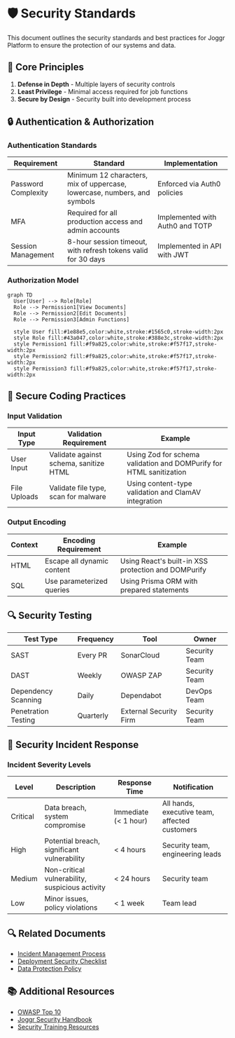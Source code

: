 # 🛡️ Security Standards

This document outlines the security standards and best practices for Joggr Platform to ensure the protection of our systems and data.

## 🎯 Core Principles

1. **Defense in Depth** - Multiple layers of security controls
2. **Least Privilege** - Minimal access required for job functions
3. **Secure by Design** - Security built into development process

## 🔒 Authentication & Authorization

### Authentication Standards

| Requirement | Standard | Implementation |
|-------------|----------|----------------|
| Password Complexity | Minimum 12 characters, mix of uppercase, lowercase, numbers, and symbols | Enforced via Auth0 policies |
| MFA | Required for all production access and admin accounts | Implemented with Auth0 and TOTP |
| Session Management | 8-hour session timeout, with refresh tokens valid for 30 days | Implemented in API with JWT |

### Authorization Model

```mermaid
graph TD
  User[User] --> Role[Role]
  Role --> Permission1[View Documents]
  Role --> Permission2[Edit Documents]
  Role --> Permission3[Admin Functions]
  
  style User fill:#1e88e5,color:white,stroke:#1565c0,stroke-width:2px
  style Role fill:#43a047,color:white,stroke:#388e3c,stroke-width:2px
  style Permission1 fill:#f9a825,color:white,stroke:#f57f17,stroke-width:2px
  style Permission2 fill:#f9a825,color:white,stroke:#f57f17,stroke-width:2px
  style Permission3 fill:#f9a825,color:white,stroke:#f57f17,stroke-width:2px
```

## 🔐 Secure Coding Practices

### Input Validation

| Input Type | Validation Requirement | Example |
|------------|------------------------|---------|
| User Input | Validate against schema, sanitize HTML | Using Zod for schema validation and DOMPurify for HTML sanitization |
| File Uploads | Validate file type, scan for malware | Using content-type validation and ClamAV integration |

### Output Encoding

| Context | Encoding Requirement | Example |
|---------|----------------------|---------|
| HTML | Escape all dynamic content | Using React's built-in XSS protection and DOMPurify |
| SQL | Use parameterized queries | Using Prisma ORM with prepared statements |

## 🔍 Security Testing

| Test Type | Frequency | Tool | Owner |
|-----------|-----------|------|-------|
| SAST | Every PR | SonarCloud | Security Team |
| DAST | Weekly | OWASP ZAP | Security Team |
| Dependency Scanning | Daily | Dependabot | DevOps Team |
| Penetration Testing | Quarterly | External Security Firm | Security Team |

## 🚨 Security Incident Response

### Incident Severity Levels

| Level | Description | Response Time | Notification |
|-------|-------------|---------------|-------------|
| Critical | Data breach, system compromise | Immediate (< 1 hour) | All hands, executive team, affected customers |
| High | Potential breach, significant vulnerability | < 4 hours | Security team, engineering leads |
| Medium | Non-critical vulnerability, suspicious activity | < 24 hours | Security team |
| Low | Minor issues, policy violations | < 1 week | Team lead |

## 🔍 Related Documents

- [Incident Management Process](../standards/incident-management.md)
- [Deployment Security Checklist](../operations/deployment-checklist.md)
- [Data Protection Policy](../security/data-protection.md)

## 📚 Additional Resources

- [OWASP Top 10](https://owasp.org/www-project-top-ten/)
- [Joggr Security Handbook](https://security.joggr.io)
- [Security Training Resources](https://training.joggr.io/security)
